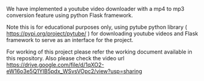 We have implemented a youtube video downloader with a mp4 to mp3 conversion feature using python Flask framework.

Note this is for educational purposes only, using pytube python library ( https://pypi.org/project/pytube/ ) for downloading youtube videos and Flask framework to serve as an interface for the project.

For working of this project please refer the working document available in this repository. 
Also please check the video url https://drive.google.com/file/d/1qXO2-eW16o3e5Q1YIB5pdx_WSvsVOpc2/view?usp=sharing
